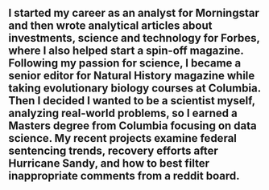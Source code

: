 ## I started my career as an analyst for Morningstar and then wrote analytical articles about investments, science and technology for Forbes, where I also helped start a spin-off magazine. Following my passion for science, I became a senior editor for Natural History magazine while taking evolutionary biology courses at Columbia. Then I decided I wanted to be a scientist myself, analyzing real-world problems, so I earned a Masters degree from Columbia focusing on data science. My recent projects examine federal sentencing trends, recovery efforts after Hurricane Sandy, and how to best filter inappropriate comments from a reddit board.  
